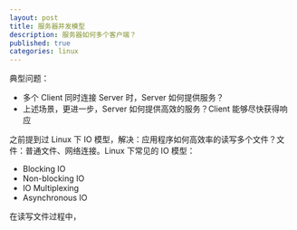 ```yaml
---
layout: post
title: 服务器并发模型
description: 服务器如何多个客户端？
published: true
categories: linux
---
```


典型问题：

* 多个 Client 同时连接 Server 时，Server 如何提供服务？
* 上述场景，更进一步，Server 如何提供高效的服务？Client 能够尽快获得响应

之前提到过 Linux 下 IO 模型，解决：应用程序如何高效率的读写多个文件？文件：普通文件、网络连接。Linux 下常见的 IO 模型：

* Blocking IO
* Non-blocking IO
* IO Multiplexing
* Asynchronous IO

在读写文件过程中，







































[NingG]:    http://ningg.github.com  "NingG"










